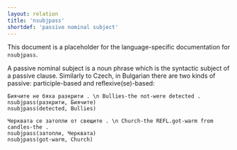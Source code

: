 ```yaml
---
layout: relation
title: 'nsubjpass'
shortdef: 'passive nominal subject'
---
```


This document is a placeholder for the language-specific documentation
for `nsubjpass`.

A passive nominal subject is a noun phrase which is the syntactic
subject of a passive clause. Similarly to Czech, in Bulgarian there are
two kinds of passive: participle-based
and reflexive(se)-based:

~~~ sdparse
Биячите не бяха разкрити . \n Bullies-the not-were detected .
nsubjpass(разкрити, Биячите)
nsubjpass(detected, Bullies)
~~~

~~~ sdparse
Черквата се затопли от свещите . \n Church-the REFL.got-warm from candles-the .
nsubjpass(затопли, Черквата)
nsubjpass(got-warm, Church)
~~~
